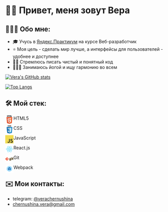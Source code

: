 # 👋🏻 Привет, меня зовут Вера

## 👩🏻‍💻 Обо мне:
- 🎓 Учусь в [Яндекс.Практикум](https://practicum.yandex.ru/) на курсе Веб-разработчик
- ⭐️ Моя цель - сделать мир лучше, а интерфейсы для пользователей - удобнее и доступнее
- ✍🏻 Стремлюсь писать чистый и понятный код
- 🧘🏼‍♀️ Занимаюсь йогой и ищу гармонию во всем

[![Vera's GitHub stats](https://github-readme-stats.vercel.app/api?username=VeraChernushina&count_private=true&theme=radical&show_icons=true)](https://github.com/VeraChernushina/github-readme-stats)

[![Top Langs](https://github-readme-stats.vercel.app/api/top-langs/?username=VeraChernushina&layout=compact&theme=dark)](https://github.com/VeraChernushina/github-readme-stats)

## 🛠 Мой стек:
[<img src="https://raw.githubusercontent.com/github/explore/80688e429a7d4ef2fca1e82350fe8e3517d3494d/topics/html/html.png" align="left" width="26" alt="HTML5">]() HTML5

[<img src="https://raw.githubusercontent.com/github/explore/80688e429a7d4ef2fca1e82350fe8e3517d3494d/topics/css/css.png" align="left" width="26" alt="CSS">]() CSS

[<img src="https://raw.githubusercontent.com/github/explore/80688e429a7d4ef2fca1e82350fe8e3517d3494d/topics/javascript/javascript.png" align="left" width="26" alt="JavaScript">]() JavaScript

[<img src="https://raw.githubusercontent.com/github/explore/80688e429a7d4ef2fca1e82350fe8e3517d3494d/topics/react/react.png" align="left" width="26" alt="React">]() React.js

[<img src="https://raw.githubusercontent.com/github/explore/80688e429a7d4ef2fca1e82350fe8e3517d3494d/topics/git/git.png" align="left" width="26" alt="Git">]() Git

[<img src="https://raw.githubusercontent.com/github/explore/80688e429a7d4ef2fca1e82350fe8e3517d3494d/topics/webpack/webpack.png" align="left" width="26" alt="Webpack">]() Webpack


## ✉️ Мои контакты: 
- telegram: [@verachernushina](https://t.me/verachernushina)
- chernushina.vera@gmail.com
